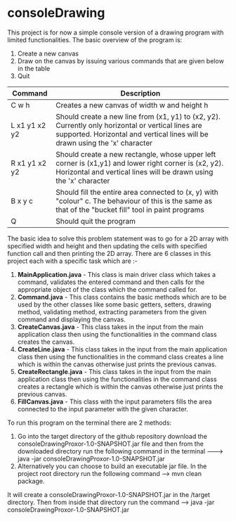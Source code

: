 # consoleDrawing
This project is for now a simple console version of a drawing program with limited functionalities. The basic overview of the program is:

1. Create a new canvas
2. Draw on the canvas by issuing various commands that are given below in the table
3. Quit

| Command | Description |
| --- | --- |
| C w h | Creates a new canvas of width w and height h |
| L x1 y1 x2 y2 | Should create a new line from (x1, y1) to (x2, y2). Currently only horizontal or vertical lines are supported. Horizontal and vertical lines will be drawn using the 'x' character |
| R x1 y1 x2 y2 | Should create a new rectangle, whose upper left corner is (x1,y1) and lower right corner is (x2, y2). Horizontal and vertical lines will be drawn using the 'x' character |
| B x y c | Should fill the entire area connected to (x, y) with "colour" c. The behaviour of this is the same as that of the "bucket fill" tool in paint programs |
| Q | Should quit the program |

The basic idea to solve this problem statement was to go for a 2D array with specified width and height and then updating the cells with specified function call and then printing the 2D array. There are 6 classes in this project each with a specific task which are :-
1. **MainApplication.java** - This class is main driver class which takes a command, validates the entered command and then calls for the appropriate object of the class which the command called for.
2. **Command.java** - This class contains the basic methods which are to be used by the other classes like some basic getters, setters, drawing method, validating method, extracting parameters from the given command and displaying the canvas. 
3. **CreateCanvas.java** - This class takes in the input from the main application class then using the functionalities in the command class creates the canvas.
4. **CreateLine.java** - This class takes in the input from the main application class then using the functionalities in the command class creates a line which is within the canvas otherwise just prints the previous canvas.
5. **CreateRectangle.java** - This class takes in the input from the main application class then using the functionalities in the command class creates a rectangle which is within the canvas otherwise just prints the previous canvas.
6. **FillCanvas.java** - This class with the input parameters fills the area connected to the input parameter with the given character. 

To run this program on the terminal there are 2 methods:
1. Go into the target directory of the github repository download the consoleDrawingProxor-1.0-SNAPSHOT.jar file and then from the downloaded directory run the following command in the terminal ---> java -jar consoleDrawingProxor-1.0-SNAPSHOT.jar
2. Alternatively you can choose to build an executable jar file. In the project root directory run the following command --> mvn clean package.

It will create a consoleDrawingProxor-1.0-SNAPSHOT.jar in the /target directory. Then from inside that directory run the command --> java -jar consoleDrawingProxor-1.0-SNAPSHOT.jar 
